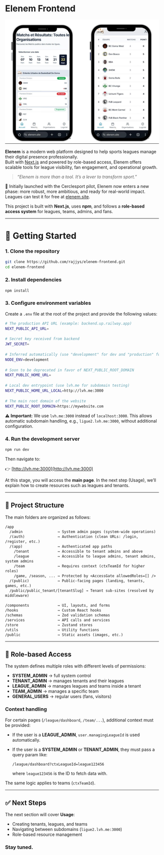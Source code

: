 

# Elenem Frontend
![Elenem On Mobile](/public/stock/elenem-mobile.JPG)

**Elenem** is a modern web platform designed to help sports leagues manage their digital presence professionally.  
Built with [Next.js](https://nextjs.org/) and powered by role-based access, Elenem offers scalable tools for league visibility, fan engagement, and operational growth.

> _“Elenem is more than a tool. It’s a lever to transform sport.”_

📍 Initially launched with the Cerclesport pilot, Elenem now enters a new phase: more robust, more ambitious, and ready for real-world impact.  
Leagues can test it for free at [elenem.site](https://elenem.site/).

This project is built with **Next.js**, uses **npm**, and follows a **role-based access system** for leagues, teams, admins, and fans.  

---

# 🚀 Getting Started

### 1. Clone the repository

```bash
git clone https://github.com/rajjys/elenem-frontend.git
cd elenem-frontend
````

### 2. Install dependencies

```bash
npm install
```

### 3. Configure environment variables

Create a `.env` file at the root of the project and provide the following values:

```bash
# The production API URL (example: backend.up.railway.app)
NEXT_PUBLIC_API_URL=

# Secret key received from backend
JWT_SECRET=

# Inferred automatically (use "development" for dev and "production" for prod)
NODE_ENV=development

# Soon to be deprecated in favor of NEXT_PUBLIC_ROOT_DOMAIN
NEXT_PUBLIC_HOME_URL=

# Local dev entrypoint (use lvh.me for subdomain testing)
NEXT_PUBLIC_HOME_URL_LOCAL=http://lvh.me:3000

# The main root domain of the website
NEXT_PUBLIC_ROOT_DOMAIN=https://mywebsite.com
```

⚠️ **Important:**
We use `lvh.me:3000` instead of `localhost:3000`.
This allows automatic subdomain handling, e.g., `ligue2.lvh.me:3000`, without additional configuration.

### 4. Run the development server

```bash
npm run dev
```

Then navigate to:

👉 [http://lvh.me:3000](http://lvh.me:3000)

At this stage, you will access the **main page**.
In the next step (Usage), we’ll explain how to create resources such as leagues and tenants.

---

## 📂 Project Structure

The main folders are organized as follows:

```
/app
  /admin                → System admin pages (system-wide operations)
  /(auth)               → Authentication (clean URLs: /login, /register, etc.)
  /(app)                → Authenticated app paths
    /tenant             → Accessible to tenant admins and above
    /league             → Accessible to league admins, tenant admins, system admins
    /team               → Requires context (ctxTeamId for higher roles)
    /game, /season, ... → Protected by <AccessGate allowedRoles=[] />
  /(public)             → Public-facing pages (landing, tenants, games, etc.)
  /public/public_tenant/[tenantSlug] → Tenant sub-sites (resolved by middleware)

/components             → UI, layouts, and forms
/hooks                  → Custom React hooks
/schemas                → Zod validation schemas
/services               → API calls and services
/store                  → Zustand stores
/utils                  → Utility functions
/public                 → Static assets (images, etc.)
```

---

## 🔑 Role-based Access

The system defines multiple roles with different levels of permissions:

* **SYSTEM_ADMIN** → full system control
* **TENANT_ADMIN** → manages tenants and their leagues
* **LEAGUE_ADMIN** → manages leagues and teams inside a tenant
* **TEAM_ADMIN** → manages a specific team
* **GENERAL_USERS** → regular users (fans, visitors)

### Context handling

For certain pages (`/league/dashboard`, `/team/...`), additional context must be provided:

* If the user is a **LEAGUE_ADMIN**, `user.managingLeagueId` is used automatically.
* If the user is a **SYSTEM_ADMIN** or **TENANT_ADMIN**, they must pass a query param like:

  ```
  /league/dashboard?ctxLeagueId=league123456
  ```

  where `league123456` is the ID to fetch data with.

The same logic applies to teams (`ctxTeamId`).

---

## ✅ Next Steps

The next section will cover **Usage**:

* Creating tenants, leagues, and teams
* Navigating between subdomains (`ligue2.lvh.me:3000`)
* Role-based resource management

### Stay tuned.



